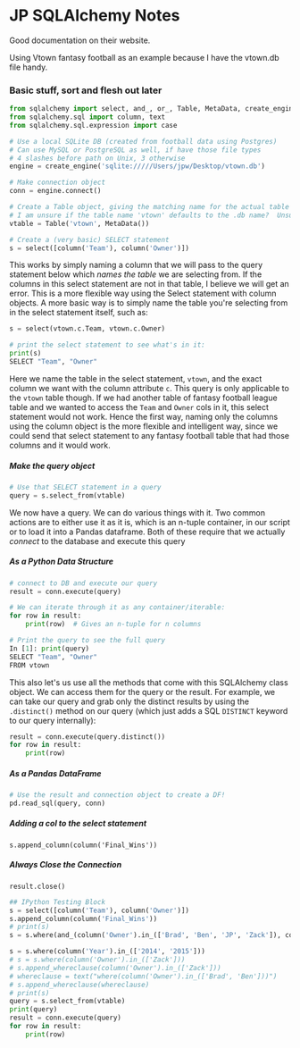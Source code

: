 # JP SQLAlchemy Notes
Good documentation on their website.

Using Vtown fantasy football as an example because I have the vtown.db file handy.

### Basic stuff, sort and flesh out later
```python
from sqlalchemy import select, and_, or_, Table, MetaData, create_engine
from sqlalchemy.sql import column, text
from sqlalchemy.sql.expression import case

# Use a local SQLite DB (created from football data using Postgres)
# Can use MySQL or PostgreSQL as well, if have those file types
# 4 slashes before path on Unix, 3 otherwise
engine = create_engine('sqlite://///Users/jpw/Desktop/vtown.db')

# Make connection object
conn = engine.connect()

# Create a Table object, giving the matching name for the actual table in the DB and a MetaData object
# I am unsure if the table name 'vtown' defaults to the .db name?  Unsure if table inside vtown.db is actually named 'vtown'
vtable = Table('vtown', MetaData())

# Create a (very basic) SELECT statement
s = select([column('Team'), column('Owner')])
```

This works by simply naming a column that we will pass to the query statement below which _names the table_ we are selecting from.  If the columns in this select statement are not in that table, I believe we will get an error.  This is a more flexible way using the Select statement with column objects.  A more basic way is to simply name the table you're selecting from in the select statement itself, such as:

```python
s = select(vtown.c.Team, vtown.c.Owner)

# print the select statement to see what's in it:
print(s)
SELECT "Team", "Owner"
```

Here we name the table in the select statement, `vtown`, and the exact column we want with the column attribute `c`.  This query is only applicable to the `vtown` table though.  If we had another table of fantasy football league table and we wanted to access the `Team` and `Owner` cols in it, this select statement would not work.  Hence the first way, naming only the columns using the column object is the more flexible and intelligent way, since we could send that select statement to any fantasy football table that had those columns and it would work.

##### Make the query object
```python
# Use that SELECT statement in a query
query = s.select_from(vtable)
```

We now have a query.  We can do various things with it.  Two common actions are to either use it as it is, which is an n-tuple container, in our script or to load it into a Pandas dataframe.  Both of these require that we actually _connect_ to the database and execute this query


##### As a Python Data Structure
```python
# connect to DB and execute our query
result = conn.execute(query)

# We can iterate through it as any container/iterable:
for row in result:
    print(row)  # Gives an n-tuple for n columns

# Print the query to see the full query
In [1]: print(query)
SELECT "Team", "Owner"
FROM vtown
```

This also let's us use all the methods that come with this SQLAlchemy class object.  We can access them for the query or the result.  For example, we can take our query and grab only the distinct results by using the `.distinct()` method on our query (which just adds a SQL `DISTINCT` keyword to our query internally):

```python
result = conn.execute(query.distinct())
for row in result:
    print(row)
```


##### As a Pandas DataFrame
```python
# Use the result and connection object to create a DF!
pd.read_sql(query, conn)
```


##### Adding a col to the select statement
`s.append_column(column('Final_Wins'))`




##### Always Close the Connection
`result.close()`







```python
## IPython Testing Block
s = select([column('Team'), column('Owner')])
s.append_column(column('Final_Wins'))
# print(s)
s = s.where(and_(column('Owner').in_(['Brad', 'Ben', 'JP', 'Zack']), column('Final_Wins') >= 8))

s = s.where(column('Year').in_(['2014', '2015']))
# s = s.where(column('Owner').in_(['Zack']))
# s.append_whereclause(column('Owner').in_(['Zack']))
# whereclause = text("where(column('Owner').in_(['Brad', 'Ben']))")
# s.append_whereclause(whereclause)
# print(s)
query = s.select_from(vtable)
print(query)
result = conn.execute(query)
for row in result:
    print(row)
```
